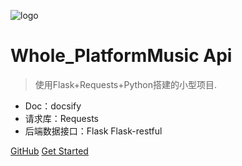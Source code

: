 ![logo](https://docsify.js.org/_media/icon.svg)

# Whole_PlatformMusic Api

> 使用Flask+Requests+Python搭建的小型项目.

* Doc：docsify
* 请求库：Requests
* 后端数据接口：Flask Flask-restful

[GitHub](https://github-zc.github.io/W_PlatformMusicApi)
[Get Started](#W_PlatformMusicApi)
